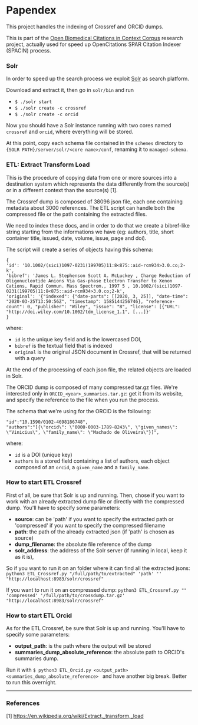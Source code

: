 # Papendex
This project handles the indexing of Crossref and ORCID dumps.

This is part of the [Open Biomedical Citations in Context Corpus](https://wellcome.ac.uk/grant-funding/people-and-projects/grants-awarded/open-biomedical-citations-context-corpus) research project, actually used for speed up OpenCitations SPAR Citation Indexer (SPACIN) process.

### Solr
In order to speed up the search process we exploit [Solr](https://www.apache.org/dyn/closer.lua/lucene/solr/8.6.1/solr-8.6.1.tgz) as search platform. 

Download and extract it, then go in `solr/bin` and run 
- `$ ./solr start`
- `$ ./solr create -c crossref`
- `$ ./solr create -c orcid`

Now you should have a Solr instance running with two cores named `crossref` and `orcid`, where everything will be stored. 

At this point, copy each schema file contained in the `schemes` directory to `{SOLR PATH}/server/solr/<core name>/conf`,
renaming it to `managed-schema`.

### ETL: Extract Transform Load
This is the procedure of copying data from one or more sources into a destination system which represents the data 
differently from the source(s) or in a different context than the source(s) [1]. 

The Crossref dump is composed of 38096 json file, each one containing metadata about 3000 references.
The ETL script can handle both the compressed file or the path containing the extracted files.  

We need to index these docs, and in order to do that we create a bibref-like string
starting from the informations we have (eg: authors, title, short container title, issued, date, volume, issue, page and doi).
 
The script will create a series of objects having this schema:
```
{
'id': '10.1002/(sici)1097-0231(199705)11:8<875::aid-rcm934>3.0.co;2-k', 
'bibref': 'James L. Stephenson Scott A. McLuckey , Charge Reduction of Oligonucleotide Anions Via Gas-phase Electron Transfer to Xenon Cations, Rapid Commun. Mass Spectrom., 1997 5 , 10.1002/(sici)1097-0231(199705)11:8<875::aid-rcm934>3.0.co;2-k',
'original': '{"indexed": {"date-parts": [[2020, 3, 25]], "date-time": "2020-03-25T13:50:56Z", "timestamp": 1585144256746}, "reference-count": 0, "publisher": "Wiley", "issue": "8", "license": [{"URL": "http://doi.wiley.com/10.1002/tdm_license_1.1", [...]}'
}
``` 
where: 
- `id` is the unique key field and is the lowercased DOI, 
- `bibref` is the textual field that is indexed
- `original` is the original JSON document in Crossref, that will be returned with a query


At the end of the processing of each json file, the related objects are loaded in Solr.

The ORCID dump is composed of many compressed tar.gz files. We're interested only in `ORCID_<year>_summaries.tar.gz`: get it from its website, and specify the reference to the file when you run the process.

The schema that we're using for the ORCID is the following:
```
"id":"10.1590/0102-4698186748",
"authors":"[{\"orcid\": \"0000-0003-1789-8243\", \"given_names\": \"Vinicius\", \"family_name\": \"Machado de Oliveira\"}]",
``` 
where:
 - `id` is a DOI (unique key)
 - `authors` is a stored field containing a list of authors, each object composed of an `orcid`, a `given_name` and a `family_name`.

### How to start ETL Crossref
First of all, be sure that Solr is up and running.
Then, chose if you want to work with an already extracted dump file or directly with the compressed dump. You'll have to specify some parameters: 
- __source__: can be 'path' if you want to specify the extracted path or 'compressed' if you want to specify the compressed filename
- __path__: the path of the already extracted json (if 'path' is chosen as source)
- __dump_filename__: the absolute file reference of the dump
- __solr_address__: the address of the Solr server (if running in local, keep it as it is),

So if you want to run it on an folder where it can find all the extracted jsons:
`python3 ETL_Crossref.py "/full/path/to/extracted" 'path' '' "http://localhost:8983/solr/crossref"`

If you want to run it on an compressed dump:
`python3 ETL_Crossref.py "" 'compressed' '/full/path/to/crossdump.tar.gz' "http://localhost:8983/solr/crossref"`


### How to start ETL Orcid
As for the ETL Crossref, be sure that Solr is up and running.
You'll have to specify some parameters:
- __output_path__: is the path where the output will be stored
- __summaries_dump_absolute_reference__: the absolute path to ORCID's summaries dump.

Run it with `$ python3 ETL_Orcid.py <output_path> <summaries_dump_absolute_reference> ` and have another big break. Better to run this overnight.


---
### References
[1] https://en.wikipedia.org/wiki/Extract,_transform,_load
 